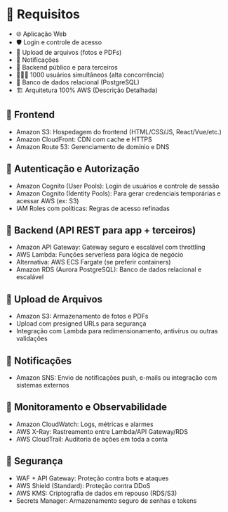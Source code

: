 # 🔹 Requisitos

- 🌐 Aplicação Web
- 🛡️ Login e controle de acesso
- 📁 Upload de arquivos (fotos e PDFs)
- 📢 Notificações
- 🧠 Backend público e para terceiros
- 🧑‍🤝‍🧑 1000 usuários simultâneos (alta concorrência)
- 🧾 Banco de dados relacional (PostgreSQL)
- 🏗️ Arquitetura 100% AWS (Descrição Detalhada)

## 🔹 Frontend
- Amazon S3: Hospedagem do frontend (HTML/CSS/JS, React/Vue/etc.)
- Amazon CloudFront: CDN com cache e HTTPS
- Amazon Route 53: Gerenciamento de domínio e DNS
  
## 🔹 Autenticação e Autorização
- Amazon Cognito (User Pools): Login de usuários e controle de sessão
- Amazon Cognito (Identity Pools): Para gerar credenciais temporárias e acessar AWS (ex: S3)
- IAM Roles com políticas: Regras de acesso refinadas
  
## 🔹 Backend (API REST para app + terceiros)
- Amazon API Gateway: Gateway seguro e escalável com throttling
- AWS Lambda: Funções serverless para lógica de negócio
- Alternativa: AWS ECS Fargate (se preferir containers)
- Amazon RDS (Aurora PostgreSQL): Banco de dados relacional e escalável
  
## 🔹 Upload de Arquivos
- Amazon S3: Armazenamento de fotos e PDFs
- Upload com presigned URLs para segurança
- Integração com Lambda para redimensionamento, antivírus ou outras validações
  
## 🔹 Notificações
- Amazon SNS: Envio de notificações push, e-mails ou integração com sistemas externos
  
## 🔹 Monitoramento e Observabilidade
- Amazon CloudWatch: Logs, métricas e alarmes
- AWS X-Ray: Rastreamento entre Lambda/API Gateway/RDS
- AWS CloudTrail: Auditoria de ações em toda a conta
  
## 🔹 Segurança
- WAF + API Gateway: Proteção contra bots e ataques
- AWS Shield (Standard): Proteção contra DDoS
- AWS KMS: Criptografia de dados em repouso (RDS/S3)
- Secrets Manager: Armazenamento seguro de senhas e tokens
